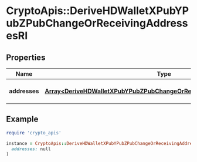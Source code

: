 # CryptoApis::DeriveHDWalletXPubYPubZPubChangeOrReceivingAddressesRI

## Properties

| Name | Type | Description | Notes |
| ---- | ---- | ----------- | ----- |
| **addresses** | [**Array&lt;DeriveHDWalletXPubYPubZPubChangeOrReceivingAddressesRIAddresses&gt;**](DeriveHDWalletXPubYPubZPubChangeOrReceivingAddressesRIAddresses.md) | Represents the address details. |  |

## Example

```ruby
require 'crypto_apis'

instance = CryptoApis::DeriveHDWalletXPubYPubZPubChangeOrReceivingAddressesRI.new(
  addresses: null
)
```

